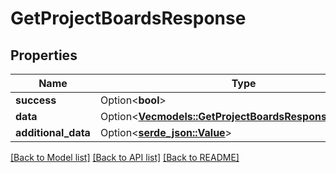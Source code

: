# GetProjectBoardsResponse

## Properties

Name | Type | Description | Notes
------------ | ------------- | ------------- | -------------
**success** | Option<**bool**> |  | [optional]
**data** | Option<[**Vec<models::GetProjectBoardsResponseDataInner>**](GetProjectBoardsResponse_data_inner.md)> |  | [optional]
**additional_data** | Option<[**serde_json::Value**](.md)> |  | [optional]

[[Back to Model list]](../README.md#documentation-for-models) [[Back to API list]](../README.md#documentation-for-api-endpoints) [[Back to README]](../README.md)


